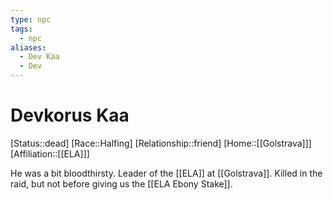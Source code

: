 ```yaml
---
type: npc
tags:
  - npc
aliases:
  - Dev Kaa
  - Dev
---
```


# Devkorus Kaa
[Status::dead]
[Race::Halfing]
[Relationship::friend]
[Home::[[Golstrava]]]
[Affiliation::[[ELA]]]

He was a bit bloodthirsty. Leader of the [[ELA]] at [[Golstrava]]. Killed in the raid, but not before giving us the [[ELA Ebony Stake]]. 
